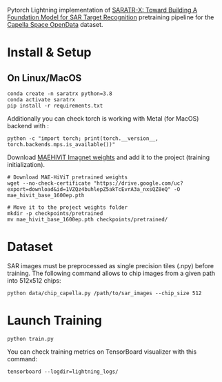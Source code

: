Pytorch Lightning implementation of [SARATR-X: Toward Building A Foundation Model for SAR Target Recognition](https://arxiv.org/abs/2405.09365) pretraining pipeline for the [Capella Space OpenData](https://www.capellaspace.com/earth-observation/gallery) dataset.

# Install & Setup
## On Linux/MacOS
```
conda create -n saratrx python=3.8
conda activate saratrx
pip install -r requirements.txt
```
Additionally you can check torch is working with Metal (for MacOS) backend with :  
```
python -c "import torch; print(torch.__version__, torch.backends.mps.is_available())"
``` 
  
Download [MAEHiViT Imagnet weights](https://drive.google.com/file/d/1VZQz4buhlepZ5akTcEvrA3a_nxsQZ8eQ/view) and add it to the project (training initialization).  
```
# Download MAE-HiViT pretrained weights
wget --no-check-certificate "https://drive.google.com/uc?export=download&id=1VZQz4buhlepZ5akTcEvrA3a_nxsQZ8eQ" -O mae_hivit_base_1600ep.pth

# Move it to the project weights folder
mkdir -p checkpoints/pretrained
mv mae_hivit_base_1600ep.pth checkpoints/pretrained/
```

# Dataset 
SAR images must be preprocessed as single precision tiles (.npy) before training.
The following command allows to chip images from a given path into 512x512 chips:  
```
python data/chip_capella.py /path/to/sar_images --chip_size 512
``` 

# Launch Training
```
python train.py
```
You can check training metrics on TensorBoard visualizer with this command:  
```
tensorboard --logdir=lightning_logs/
```
